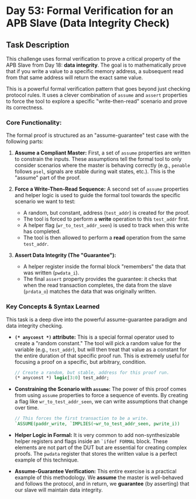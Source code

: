 # Day 53: Formal Verification for an APB Slave (Data Integrity Check)

## Task Description

This challenge uses formal verification to prove a critical property of the APB Slave from Day 18: **data integrity**. The goal is to mathematically prove that if you write a value to a specific memory address, a subsequent read from that same address will return the exact same value.

This is a powerful formal verification pattern that goes beyond just checking protocol rules. It uses a clever combination of `assume` and `assert` properties to force the tool to explore a specific "write-then-read" scenario and prove its correctness.

### Core Functionality:

The formal proof is structured as an "assume-guarantee" test case with the following parts:

1.  **Assume a Compliant Master:** First, a set of `assume` properties are written to constrain the inputs. These assumptions tell the formal tool to only consider scenarios where the master is behaving correctly (e.g., `penable` follows `psel`, signals are stable during wait states, etc.). This is the "assume" part of the proof.

2.  **Force a Write-Then-Read Sequence:** A second set of `assume` properties and helper logic is used to guide the formal tool towards the specific scenario we want to test:
    * A random, but constant, address (`test_addr`) is created for the proof.
    * The tool is forced to perform a **write** operation to this `test_addr` first.
    * A helper flag (`wr_to_test_addr_seen`) is used to track when this write has completed.
    * The tool is then allowed to perform a **read** operation from the same `test_addr`.

3.  **Assert Data Integrity (The "Guarantee"):**
    * A helper register inside the formal block "remembers" the data that was written (`pwdata_i`).
    * The final `assert` property provides the guarantee: it checks that when the read transaction completes, the data from the slave (`prdata_o`) matches the data that was originally written.

### Key Concepts & Syntax Learned

This task is a deep dive into the powerful assume-guarantee paradigm and data integrity checking.

* **`(* anyconst *)` attribute:** This is a special formal operator used to create a "random constant." The tool will pick a random value for the variable (e.g., `test_addr`), but will then treat that value as a constant for the entire duration of that specific proof run. This is extremely useful for focusing a proof on a specific, but arbitrary, condition.

    ```systemverilog
    // Create a random, but stable, address for this proof run.
    (* anyconst *) logic[3:0] test_addr;
    ```

* **Constraining the Scenario with `assume`:** The power of this proof comes from using `assume` properties to force a sequence of events. By creating a flag like `wr_to_test_addr_seen`, we can write assumptions that change over time.

    ```systemverilog
    // This forces the first transaction to be a write.
    `ASSUME(paddr_write, `IMPLIES(~wr_to_test_addr_seen, pwrite_i))
    ```

* **Helper Logic in Formal:** It is very common to add non-synthesizable helper registers and flags inside an `` `ifdef FORMAL `` block. These elements are not part of the DUT but are essential for creating complex proofs. The `pwdata` register that stores the written value is a perfect example of this technique.

* **Assume-Guarantee Verification:** This entire exercise is a practical example of this methodology. We **assume** the master is well-behaved and follows the protocol, and in return, we **guarantee** (by asserting) that our slave will maintain data integrity.

